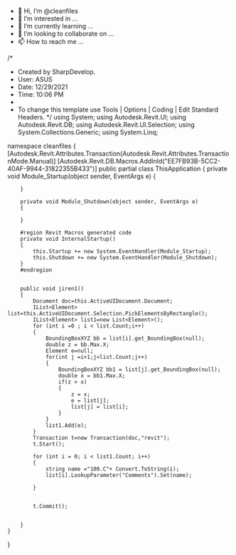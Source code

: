 - 👋 Hi, I’m @cleanfiles
- 👀 I’m interested in ...
- 🌱 I’m currently learning ...
- 💞️ I’m looking to collaborate on ...
- 📫 How to reach me ...

<!---
cleanfiles/cleanfiles is a ✨ special ✨ repository because its `README.md` (this file) appears on your GitHub profile.
You can click the Preview link to take a look at your changes.
--->
/*
 * Created by SharpDevelop.
 * User: ASUS
 * Date: 12/29/2021
 * Time: 10:06 PM
 * 
 * To change this template use Tools | Options | Coding | Edit Standard Headers.
 */
using System;
using Autodesk.Revit.UI;
using Autodesk.Revit.DB;
using Autodesk.Revit.UI.Selection;
using System.Collections.Generic;
using System.Linq;

namespace cleanfiles
{
	[Autodesk.Revit.Attributes.Transaction(Autodesk.Revit.Attributes.TransactionMode.Manual)]
	[Autodesk.Revit.DB.Macros.AddInId("EE7FB93B-5CC2-40AF-9944-31822355B433")]
	public partial class ThisApplication
	{
		private void Module_Startup(object sender, EventArgs e)
		{

		}

		private void Module_Shutdown(object sender, EventArgs e)
		{

		}

		#region Revit Macros generated code
		private void InternalStartup()
		{
			this.Startup += new System.EventHandler(Module_Startup);
			this.Shutdown += new System.EventHandler(Module_Shutdown);
		}
		#endregion
		
		
		public void jiren1()
		{
			Document doc=this.ActiveUIDocument.Document;
			IList<Element> list=this.ActiveUIDocument.Selection.PickElementsByRectangle();
			IList<Element> list1=new List<Element>();
			for (int i =0 ; i < list.Count;i++)
			{
				BoundingBoxXYZ bb = list[i].get_BoundingBox(null);
				double z = bb.Max.X;
				Element e=null;
				for(int j =i+1;j<list.Count;j++)
				{
					BoundingBoxXYZ bb1 = list[j].get_BoundingBox(null);
					double x = bb1.Max.X;
					if(z > x)
					{
						z = x;
						e = list[j];
						list[j] = list[i];
					}
				}
				list1.Add(e);
			}
			Transaction t=new Transaction(doc,"revit");
			t.Start();
			
			for (int i = 0; i < list1.Count; i++)
			{
				string name ="100.C"+ Convert.ToString(i);
				list[i].LookupParameter("Comments").Set(name);
				
			}
			
			
			t.Commit();
			
			
		}
	}
}
